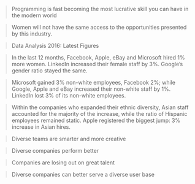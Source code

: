 > Programming is fast becoming the most lucrative skill you can have in the modern world

> Women will not have the same access to the opportunities presented by this industry.

> Data Analysis 2016: Latest Figures

> In the last 12 months, Facebook, Apple, eBay and Microsoft hired 1% more women. LinkedIn increased their female staff by 3%. Google’s gender ratio stayed the same.

> Microsoft gained 3% non-white employees, Facebook 2%; while Google, Apple and eBay increased their non-white staff by 1%. LinkedIn lost 3% of its non-white employees.

> Within the companies who expanded their ethnic diversity, Asian staff accounted for the majority of the increase, while the ratio of Hispanic employees remained static. Apple registered the biggest jump: 3% increase in Asian hires.

> Diverse teams are smarter and more creative 

> Diverse companies perform better

> Companies are losing out on great talent 

> Diverse companies can better serve a diverse user base 

